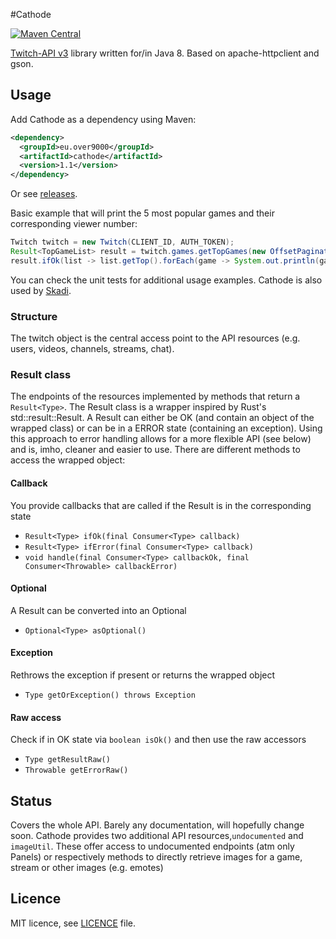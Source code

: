 #Cathode

[![Maven Central](https://maven-badges.herokuapp.com/maven-central/eu.over9000/cathode/badge.svg)](https://maven-badges.herokuapp.com/maven-central/eu.over9000/cathode)

[Twitch-API v3](https://github.com/justintv/Twitch-API) library written for/in Java 8. Based on apache-httpclient and gson.

## Usage
Add Cathode as a dependency using Maven:
```xml
<dependency>
  <groupId>eu.over9000</groupId>
  <artifactId>cathode</artifactId>
  <version>1.1</version>
</dependency>
```
Or see [releases](https://github.com/s1mpl3x/cathode/releases).

Basic example that will print the 5 most popular games and their corresponding viewer number:
```java
Twitch twitch = new Twitch(CLIENT_ID, AUTH_TOKEN);
Result<TopGameList> result = twitch.games.getTopGames(new OffsetPagination(5));
result.ifOk(list -> list.getTop().forEach(game -> System.out.println(game.getGame().getName() + " = " + game.getViewers())));
```
You can check the unit tests for additional usage examples.
Cathode is also used by [Skadi](https://github.com/s1mplex/skadi).

### Structure
The twitch object is the central access point to the API resources (e.g. users, videos, channels, streams, chat). 

### Result class
The endpoints of the resources implemented by methods that return a `Result<Type>`. The Result class is a wrapper inspired by Rust's std::result::Result. A Result can either be OK (and contain an object of the wrapped class) or can be in a ERROR state (containing an exception). Using this approach to error handling allows for a more flexible API (see below) and is, imho, cleaner and easier to use. There are different methods to access the wrapped object:

#### Callback
You provide callbacks that are called if the Result is in the corresponding state
* `Result<Type> ifOk(final Consumer<Type> callback)`
* `Result<Type> ifError(final Consumer<Type> callback)`
* `void handle(final Consumer<Type> callbackOk, final Consumer<Throwable> callbackError)`

#### Optional
A Result can be converted into an Optional
* `Optional<Type> asOptional()`

#### Exception 
Rethrows the exception if present or returns the wrapped object
* `Type getOrException() throws Exception`

#### Raw access
Check if in OK state via `boolean isOk()` and then use the raw accessors
* `Type getResultRaw()`
* `Throwable getErrorRaw()`

## Status
Covers the whole API. Barely any documentation, will hopefully change soon.
Cathode provides two additional API resources,`undocumented` and `imageUtil`. These offer access to undocumented endpoints (atm only Panels) or respectively methods to directly retrieve images for a game, stream or other images (e.g. emotes)

## Licence
MIT licence, see [LICENCE](LICENCE) file.
